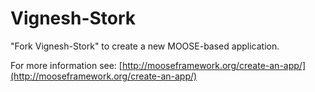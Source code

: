 Vignesh-Stork
=====

"Fork Vignesh-Stork" to create a new MOOSE-based application.

For more information see: [http://mooseframework.org/create-an-app/](http://mooseframework.org/create-an-app/)
